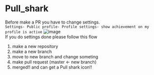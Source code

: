 # Pull_shark
Before make a PR
you have to change settings. <br/>
`Settings- Public profile- Profile settings- show achievement on my profile is active`
![image](https://user-images.githubusercontent.com/76967778/175885002-7b3777b7-a601-425f-86fe-2bb8a62e1d91.png)
<br/>
If you do settings done please follow this flow <br/>
1. make a new repository
2. make a new branch
3. move to new branch and change someting
4. make pull request (master <- new branch)
5. merged!! and can get a Pull shark icon!!
